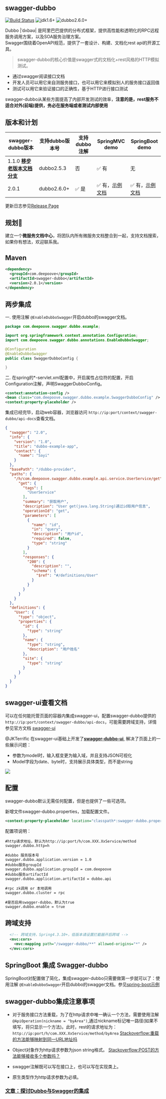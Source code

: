 ## swagger-dubbo

[![Build Status](https://travis-ci.org/Sayi/swagger-dubbo.svg?branch=master)](https://travis-ci.org/Sayi/swagger-dubbo) ![jdk1.6+](https://img.shields.io/badge/jdk-1.6%2B-orange.svg) ![dubbo2.6.0+](https://img.shields.io/badge/dubbo-2.6.0%2B-blue.svg)

Dubbo |ˈdʌbəʊ| 是阿里巴巴提供的分布式框架，提供高性能和透明化的RPC远程服务调用方案，以及SOA服务治理方案。  
Swagger围绕着OpenAPI规范，提供了一套设计、构建、文档化rest api的开源工具。

> swagger-dubbo的核心价值是swagger式的文档化+rest风格的HTTP模拟测试。

* 通过swagger阅读接口文档
* 开发人员可以用它来自测服务接口，也可以用它来模拟别人的服务接口返回值
* 测试可以用它来验证接口的正确性，基于HTTP进行接口测试

swagger-dubbo从某些方面提高了内部开发测试的效率，**注意的是，rest服务不适合对外(前端)提供，务必在服务端或者测试内部使用**


## 版本和计划
| swagger-dubbo版本 | 支持dubbo版本号 | 支持dubbo注解  | SpringMVC demo | SpringBoot demo
| --- | --- | --- | --- | --- |
| 1.1.0 [**移步老版本文档分支**](https://github.com/Sayi/swagger-dubbo/tree/1.1.0-release) | dubbo2.5.3 | 否 | :white_check_mark: 有 | 无
| 2.0.1 | dubbo2.6.0+ | :white_check_mark: 是 | :white_check_mark: 有，[示例文档](swagger-dubbo-example/dubbo-provider) | :white_check_mark: 有，[示例文档](swagger-dubbo-example/dubbo-provider-springboot)

更新日志参见[Release Page](https://github.com/Sayi/swagger-dubbo/releases)

## 规划🌱 
建立一个**微服务文档中心**，将团队内所有微服务文档整合到一起，支持文档搜索，如果你有想法，欢迎联系我。

## Maven
```xml
<dependency>
  <groupId>com.deepoove</groupId>
  <artifactId>swagger-dubbo</artifactId>
  <version>2.0.1</version>
</dependency>
```

## 两步集成

一. 使用注解 `@EnableDubboSwagger`开启dubbo的swagger文档。
```java
package com.deepoove.swagger.dubbo.example;

import org.springframework.context.annotation.Configuration;
import com.deepoove.swagger.dubbo.annotations.EnableDubboSwagger;

@Configuration
@EnableDubboSwagger
public class SwaggerDubboConfig {

}
```

二. 在spring的*-servlet.xml配置中，开启属性占位符的配置，开启Configuration注解，声明SwaggerDubboConfig。

```xml
<context:annotation-config />
<bean class="com.deepoove.swagger.dubbo.example.SwaggerDubboConfig" />
<context:property-placeholder />
```

集成已经完毕，启动web容器，浏览器访问 `http://ip:port/context/swagger-dubbo/api-docs`查看文档。
```json
{
  "swagger": "2.0",
  "info": {
    "version": "1.0",
    "title": "dubbo-example-app",
    "contact": {
      "name": "Sayi"
    }
  },
  "basePath": "/dubbo-provider",
  "paths": {
    "/h/com.deepoove.swagger.dubbo.example.api.service.UserService/get": {
      "get": {
        "tags": [
          "UserService"
        ],
        "summary": "获取用户",
        "description": "User get(java.lang.String)通过id取用户信息",
        "operationId": "get",
        "parameters": [
          {
            "name": "id",
            "in": "query",
            "description": "用户id",
            "required": false,
            "type": "string"
          }
        ],
        "responses": {
          "200": {
            "description": "",
            "schema": {
              "$ref": "#/definitions/User"
            }
          }
        }
      }
    }
  },
  "definitions": {
    "User": {
      "type": "object",
      "properties": {
        "id": {
          "type": "string"
        },
        "name": {
          "type": "string",
          "description": "用户姓名"
        },
        "site": {
          "type": "string"
        }
      }
    }
  }
}
```


## swagger-ui查看文档

可以在任何能托管页面的容器内集成swagger-ui，配置swagger-dubbo提供的`http://ip:port/context/swagger-dubbo/api-docs`，可能需要跨域支持，详情参见官方文档 [swagger-ui](https://github.com/swagger-api/swagger-ui)

@JKTerrific 在swagger-ui基础上开发了[**swagger-dubbo-ui**](https://github.com/JKTerrific/swagger-dubbo-ui), 解决了页面上的一些展示问题：
* 参数为model时，输入框变更为输入域，并且支持JSON可视化
* Model字段为date、byte时，支持展示具体类型，而不是string

![](swagger-dubbo-example/swagger_ui.png)

## 配置
swagger-dubbo默认无需任何配置，但是也提供了一些可选项。

新增文件swagger-dubbo.properties，加载配置文件。

```xml
<context:property-placeholder location="classpath*:swagger-dubbo.properties" />
```

配置项说明：
```properties
#http请求地址，默认为http://ip:port/h/com.XXX.XxService/method
swagger.dubbo.http=h

#dubbo 服务版本号
swagger.dubbo.application.version = 1.0
#dubbo服务groupId
swagger.dubbo.application.groupId = com.deepoove
#dubbo服务artifactId
swagger.dubbo.application.artifactId = dubbo.api

#rpc zk调用 or 本地调用
swagger.dubbo.cluster = rpc

#是否启用swagger-dubbo，默认为true
swagger.dubbo.enable = true
```

## 跨域支持
```xml
  <!-- 跨域支持，Spring4.3.10+，低版本请设置拦截器开启跨域 -->
  <mvc:cors>
    <mvc:mapping path="/swagger-dubbo/**" allowed-origins="*" />
  </mvc:cors>
```

## SpringBoot 集成 Swagger-dubbo
SpringBoot对配置做了简化，集成swagger-dubbo只需要做第一步就可以了：使用注解 `@EnableDubboSwagger`开启dubbo的swagger文档。参见[spring-boot示例](swagger-dubbo-example/dubbo-provider-springboot)

## swagger-dubbo集成注意事项
* 对于服务接口方法重载，为了在http请求中唯一确认一个方法，需要使用注解`@ApiOperation(nickname = "byArea")`,通过nickname标记唯一路径(如果不填写，将只显示一个方法)。此时，rest的请求地址为：`http://ip:port/h/com.XXX.XxService/method/byArea`
[Stackoverflow:重载的方法能够映射到同一URL地址吗](http://stackoverflow.com/questions/17196766/can-resteasy-choose-method-based-on-query-params)

* Object对象作为http请求参数为json string格式。
[Stackoverflow:POST的方法能够接收多个参数吗？](http://stackoverflow.com/questions/5553218/jax-rs-post-multiple-objects)

* swagger注解既可以写在接口上，也可以写在实现类上。 
* 原生类型作为http请求参数为必填。

### [文章：探讨Dubbo与Swagger的集成](https://github.com/Sayi/sayi.github.com/issues/15)

 
